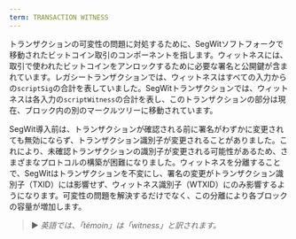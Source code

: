 ```yaml
---
term: TRANSACTION WITNESS
---
```


トランザクションの可変性の問題に対処するために、SegWitソフトフォークで移動されたビットコイン取引のコンポーネントを指します。ウィットネスには、取引で使われたビットコインをアンロックするために必要な署名と公開鍵が含まれています。レガシートランザクションでは、ウィットネスはすべての入力からの`scriptSig`の合計を表していました。SegWitトランザクションでは、ウィットネスは各入力の`scriptWitness`の合計を表し、このトランザクションの部分は現在、ブロック内の別のマークルツリーに移動されています。

SegWit導入前は、トランザクションが確認される前に署名がわずかに変更されても無効にならず、トランザクション識別子が変更されることがありました。これにより、未確認トランザクションの識別子が変更される可能性があるため、さまざまなプロトコルの構築が困難になりました。ウィットネスを分離することで、SegWitはトランザクションを不変にし、署名の変更がトランザクション識別子（TXID）には影響せず、ウィットネス識別子（WTXID）にのみ影響するようになります。可変性の問題を解決するだけでなく、この分離により各ブロックの容量が増加します。

> ► *英語では、「témoin」は「witness」と訳されます。*